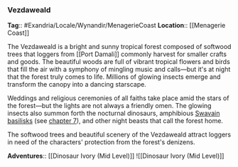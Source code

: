 ### Vezdaweald
**Tag**:: #Exandria/Locale/Wynandir/MenagerieCoast
**Location**:: [[Menagerie Coast]]

The Vezdaweald is a bright and sunny tropical forest composed of softwood trees that loggers from [[Port Damali]] commonly harvest for smaller crafts and goods. The beautiful woods are full of vibrant tropical flowers and birds that fill the air with a symphony of mingling music and calls—but it's at night that the forest truly comes to life. Millions of glowing insects emerge and transform the canopy into a dancing starscape.

Weddings and religious ceremonies of all faiths take place amid the stars of the forest—but the lights are not always a friendly omen. The glowing insects also summon forth the nocturnal dinosaurs, amphibious [Swavain basilisks](https://www.dndbeyond.com/monsters/swavain-basilisk) (see [chapter 7](https://www.dndbeyond.com/sources/egtw/wildemount-bestiary#SwavainBasilisk "[[chapter 7]]")), and other night beasts that call the forest home.

The softwood trees and beautiful scenery of the Vezdaweald attract loggers in need of the characters' protection from the forest's denizens.

**Adventures**:: [[Dinosaur Ivory (Mid Level)]]
![[Dinosaur Ivory (Mid Level)]]